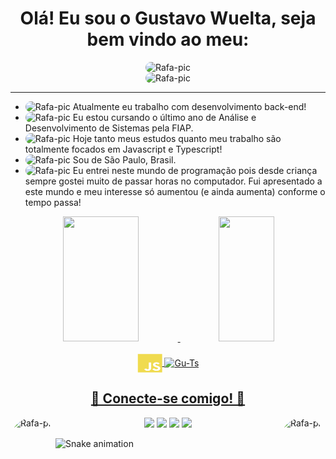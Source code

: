 <h1 align="center"> Olá! Eu sou o Gustavo Wuelta, seja bem vindo ao meu: </h1>

<div align="center" >
  <img width="500px" alt="Rafa-pic" style="border-radius:50px;" src="https://cdn.discordapp.com/attachments/1062571674286960680/1062581020412620830/olagithub.png"/>
</div>

<div align="center" >
  <img alt="Rafa-pic" height="200" width="400" style="border-radius:50px;" src="https://media.giphy.com/media/xuXzcHMkuwvf2/giphy.gif">
</div>

<hr>

- <img width="20px" alt="Rafa-pic" style="border-radius:50px;" src="https://media.discordapp.net/attachments/1045500218541613168/1061408381547585696/pokemon-icon.png"/> Atualmente eu trabalho com desenvolvimento back-end!
- <img width="20px" alt="Rafa-pic" style="border-radius:50px;" src="https://media.discordapp.net/attachments/1045500218541613168/1061408381547585696/pokemon-icon.png"/> Eu estou cursando o último ano de Análise e Desenvolvimento de Sistemas pela FIAP. 
- <img width="20px" alt="Rafa-pic" style="border-radius:50px;" src="https://media.discordapp.net/attachments/1045500218541613168/1061408381547585696/pokemon-icon.png"/> Hoje tanto meus estudos quanto meu trabalho são totalmente focados em Javascript e Typescript!
- <img width="20px" alt="Rafa-pic" style="border-radius:50px;" src="https://media.discordapp.net/attachments/1045500218541613168/1061408381547585696/pokemon-icon.png"/> Sou de São Paulo, Brasil.
- <img width="20px" alt="Rafa-pic" style="border-radius:50px;" src="https://media.discordapp.net/attachments/1045500218541613168/1061408381547585696/pokemon-icon.png"/> Eu entrei neste mundo de programação pois desde criança sempre gostei muito de passar horas no computador. Fui apresentado a este mundo e meu interesse só aumentou (e ainda aumenta) conforme o tempo passa!

<div align="center">
  <a href="https://github.com/GuWuelta">
  <img height="200em" width="49%" src="https://github-readme-stats.vercel.app/api?username=GuWuelta&show_icons=true&theme=tokyonight&include_all_commits=true&count_private=true"/>
  <img height="200em" width="42%" src="https://github-readme-stats.vercel.app/api/top-langs/?username=GuWuelta&layout=compact&langs_count=7&theme=tokyonight"/>
</div>

  <div style="display: inline_block"><br>
    <div align="center"> 
      <img align="center" alt="Gu-Js" height="30" width="40" src="https://raw.githubusercontent.com/devicons/devicon/master/icons/javascript/javascript-plain.svg">
      <img align="center" alt="Gu-Ts" height="30" width="40" src="https://cdn.jsdelivr.net/gh/devicons/devicon/icons/typescript/typescript-original.svg"/>
     </div>
</div>
   
<div align="center">
  <h2>
    💬 Conecte-se comigo! 💬
  </h2>
  <img align="left" alt="Rafa-pic" height="150" style="border-radius:50px;" src="https://media.giphy.com/media/l41YouCUUcreUabHW/giphy.gif">
   <img align="right" alt="Rafa-pic" height="150" style="border-radius:50px;" src="https://media.giphy.com/media/l41YouCUUcreUabHW/giphy.gif">
  <a href="https://www.facebook.com/profile.php?id=100007939398389" target="_blank"><img src="https://img.shields.io/badge/Facebook-1877F2?style=for-the-badge&logo=facebook&logoColor=white" target="_blank"></a>
  <a href="https://www.instagram.com/_guwuelta/" target="_blank"><img src="https://img.shields.io/badge/-Instagram-%23E4405F?style=for-the-badge&logo=instagram&logoColor=white" target="_blank"></a>
  <a href = "mailto:gustavo.wuelta@gmail.com"><img src="https://img.shields.io/badge/-Gmail-%23333?style=for-the-badge&logo=gmail&logoColor=white" target="_blank"></a>
  <a href="https://www.linkedin.com/in/gustavo-wuelta/" target="_blank"><img src="https://img.shields.io/badge/-LinkedIn-%230077B5?style=for-the-badge&logo=linkedin&logoColor=white" target="_blank"></a> 
  </div>
  
  ![Snake animation](https://github.com/GuWuelta/GuWuelta/blob/output/github-contribution-grid-snake.svg)
